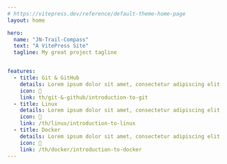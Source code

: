 ```yaml
---
# https://vitepress.dev/reference/default-theme-home-page
layout: home

hero:
  name: "JN-Trail-Compass"
  text: "A VitePress Site"
  tagline: My great project tagline


features:
  - title: Git & GitHub 
    details: Lorem ipsum dolor sit amet, consectetur adipiscing elit
    icon: 💼
    link: th/git-&-github/introduction-to-git
  - title: Linux 
    details: Lorem ipsum dolor sit amet, consectetur adipiscing elit
    icon: 💼
    link: /th/linux/introduction-to-linux   
  - title: Docker 
    details: Lorem ipsum dolor sit amet, consectetur adipiscing elit
    icon: 💼
    link: /th/docker/introduction-to-docker    
---
```



